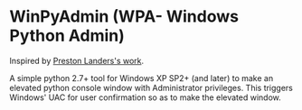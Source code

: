# WinPyAdmin (WPA- Windows Python Admin)

Inspired by [Preston Landers's work](https://github.com/UAlbanyArchives/ants/blob/master/admin.py).

A simple python 2.7+ tool for Windows XP SP2+ (and later) to make an elevated python console window with Administrator privileges. This triggers Windows' UAC for user confirmation so as to make the elevated window.
